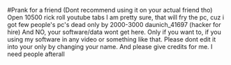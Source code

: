 #Prank for a friend (Dont recommend using it on your actual friend tho)
Open 10500 rick roll youtube tabs
I am pretty sure, that will fry the pc, cuz i got few people's pc's dead only by 2000-3000
daunich_41697 (hacker for hire)
And NO, your software/data wont get here. Only if you want to, if you using my software in any video or something like that. 
Please dont edit it into your only by changing your name. And please give credits for me. I need people afterall
